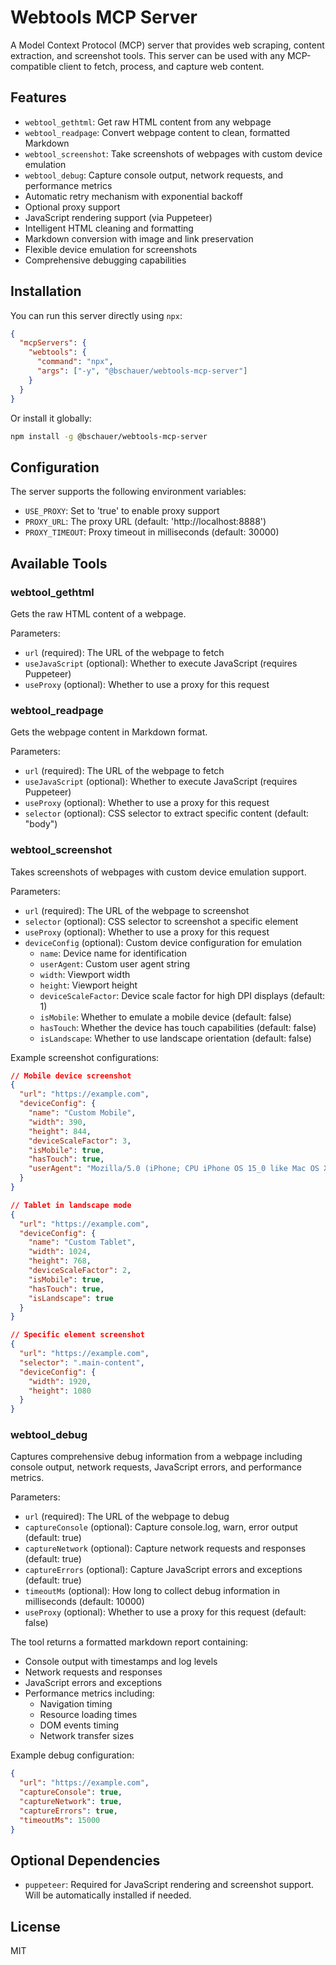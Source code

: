 # Webtools MCP Server

A Model Context Protocol (MCP) server that provides web scraping, content extraction, and screenshot tools. This server can be used with any MCP-compatible client to fetch, process, and capture web content.

## Features

- `webtool_gethtml`: Get raw HTML content from any webpage
- `webtool_readpage`: Convert webpage content to clean, formatted Markdown
- `webtool_screenshot`: Take screenshots of webpages with custom device emulation
- `webtool_debug`: Capture console output, network requests, and performance metrics
- Automatic retry mechanism with exponential backoff
- Optional proxy support
- JavaScript rendering support (via Puppeteer)
- Intelligent HTML cleaning and formatting
- Markdown conversion with image and link preservation
- Flexible device emulation for screenshots
- Comprehensive debugging capabilities

## Installation

You can run this server directly using `npx`:

```json
{
  "mcpServers": {
    "webtools": {
      "command": "npx",
      "args": ["-y", "@bschauer/webtools-mcp-server"]
    }
  }
}
```

Or install it globally:

```bash
npm install -g @bschauer/webtools-mcp-server
```

## Configuration

The server supports the following environment variables:

- `USE_PROXY`: Set to 'true' to enable proxy support
- `PROXY_URL`: The proxy URL (default: 'http://localhost:8888')
- `PROXY_TIMEOUT`: Proxy timeout in milliseconds (default: 30000)

## Available Tools

### webtool_gethtml

Gets the raw HTML content of a webpage.

Parameters:

- `url` (required): The URL of the webpage to fetch
- `useJavaScript` (optional): Whether to execute JavaScript (requires Puppeteer)
- `useProxy` (optional): Whether to use a proxy for this request

### webtool_readpage

Gets the webpage content in Markdown format.

Parameters:

- `url` (required): The URL of the webpage to fetch
- `useJavaScript` (optional): Whether to execute JavaScript (requires Puppeteer)
- `useProxy` (optional): Whether to use a proxy for this request
- `selector` (optional): CSS selector to extract specific content (default: "body")

### webtool_screenshot

Takes screenshots of webpages with custom device emulation support.

Parameters:

- `url` (required): The URL of the webpage to screenshot
- `selector` (optional): CSS selector to screenshot a specific element
- `useProxy` (optional): Whether to use a proxy for this request
- `deviceConfig` (optional): Custom device configuration for emulation
  - `name`: Device name for identification
  - `userAgent`: Custom user agent string
  - `width`: Viewport width
  - `height`: Viewport height
  - `deviceScaleFactor`: Device scale factor for high DPI displays (default: 1)
  - `isMobile`: Whether to emulate a mobile device (default: false)
  - `hasTouch`: Whether the device has touch capabilities (default: false)
  - `isLandscape`: Whether to use landscape orientation (default: false)

Example screenshot configurations:

```json
// Mobile device screenshot
{
  "url": "https://example.com",
  "deviceConfig": {
    "name": "Custom Mobile",
    "width": 390,
    "height": 844,
    "deviceScaleFactor": 3,
    "isMobile": true,
    "hasTouch": true,
    "userAgent": "Mozilla/5.0 (iPhone; CPU iPhone OS 15_0 like Mac OS X) AppleWebKit/605.1.15"
  }
}

// Tablet in landscape mode
{
  "url": "https://example.com",
  "deviceConfig": {
    "name": "Custom Tablet",
    "width": 1024,
    "height": 768,
    "deviceScaleFactor": 2,
    "isMobile": true,
    "hasTouch": true,
    "isLandscape": true
  }
}

// Specific element screenshot
{
  "url": "https://example.com",
  "selector": ".main-content",
  "deviceConfig": {
    "width": 1920,
    "height": 1080
  }
}
```

### webtool_debug

Captures comprehensive debug information from a webpage including console output, network requests, JavaScript errors, and performance metrics.

Parameters:

- `url` (required): The URL of the webpage to debug
- `captureConsole` (optional): Capture console.log, warn, error output (default: true)
- `captureNetwork` (optional): Capture network requests and responses (default: true)
- `captureErrors` (optional): Capture JavaScript errors and exceptions (default: true)
- `timeoutMs` (optional): How long to collect debug information in milliseconds (default: 10000)
- `useProxy` (optional): Whether to use a proxy for this request (default: false)

The tool returns a formatted markdown report containing:

- Console output with timestamps and log levels
- Network requests and responses
- JavaScript errors and exceptions
- Performance metrics including:
  - Navigation timing
  - Resource loading times
  - DOM events timing
  - Network transfer sizes

Example debug configuration:

```json
{
  "url": "https://example.com",
  "captureConsole": true,
  "captureNetwork": true,
  "captureErrors": true,
  "timeoutMs": 15000
}
```

## Optional Dependencies

- `puppeteer`: Required for JavaScript rendering and screenshot support. Will be automatically installed if needed.

## License

MIT
